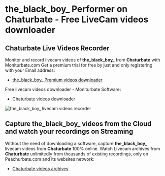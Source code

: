 # the_black_boy_ Performer on Chaturbate - Free LiveCam videos downloader

## Chaturbate Live Videos Recorder

Monitor and record livecam videos of **the_black_boy_** from **Chaturbate** with Moniturbate.com
Get a premium trial for free by just and only registering with your Email address:
* [the_black_boy_ Premium videos downloader](https://moniturbate.com/request-demo-licence-key.html)

Free livecam videos downloader - Moniturbate Software:
* [Chaturbate videos downloader](https://moniturbate.com/moniturbate-download-software.html)

![the_black_boy_ livecam videos recorder](https://peachurnet.com/templates/moniturbate-software.png)


## Capture the_black_boy_ videos from the Cloud and watch your recordings on Streaming

Without the need of downloading a software, capture **the_black_boy_** livecam videos from **Chaturbate** 100% online.
Watch Livecam archives from **Chaturbate** unlimitedly from thousands of existing recordings, only on Peachurbate.com and its websites network:
* [Chaturbate videos archives](https://peachurnet.com/)